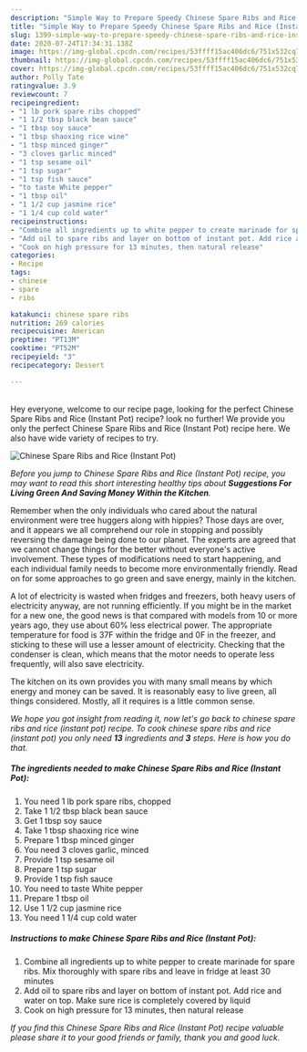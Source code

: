 ```yaml
---
description: "Simple Way to Prepare Speedy Chinese Spare Ribs and Rice (Instant Pot)"
title: "Simple Way to Prepare Speedy Chinese Spare Ribs and Rice (Instant Pot)"
slug: 1399-simple-way-to-prepare-speedy-chinese-spare-ribs-and-rice-instant-pot
date: 2020-07-24T17:34:31.138Z
image: https://img-global.cpcdn.com/recipes/53ffff15ac406dc6/751x532cq70/chinese-spare-ribs-and-rice-instant-pot-recipe-main-photo.jpg
thumbnail: https://img-global.cpcdn.com/recipes/53ffff15ac406dc6/751x532cq70/chinese-spare-ribs-and-rice-instant-pot-recipe-main-photo.jpg
cover: https://img-global.cpcdn.com/recipes/53ffff15ac406dc6/751x532cq70/chinese-spare-ribs-and-rice-instant-pot-recipe-main-photo.jpg
author: Polly Tate
ratingvalue: 3.9
reviewcount: 7
recipeingredient:
- "1 lb pork spare ribs chopped"
- "1 1/2 tbsp black bean sauce"
- "1 tbsp soy sauce"
- "1 tbsp shaoxing rice wine"
- "1 tbsp minced ginger"
- "3 cloves garlic minced"
- "1 tsp sesame oil"
- "1 tsp sugar"
- "1 tsp fish sauce"
- "to taste White pepper"
- "1 tbsp oil"
- "1 1/2 cup jasmine rice"
- "1 1/4 cup cold water"
recipeinstructions:
- "Combine all ingredients up to white pepper to create marinade for spare ribs. Mix thoroughly with spare ribs and leave in fridge at least 30 minutes"
- "Add oil to spare ribs and layer on bottom of instant pot. Add rice and water on top. Make sure rice is completely covered by liquid"
- "Cook on high pressure for 13 minutes, then natural release"
categories:
- Recipe
tags:
- chinese
- spare
- ribs

katakunci: chinese spare ribs 
nutrition: 269 calories
recipecuisine: American
preptime: "PT13M"
cooktime: "PT52M"
recipeyield: "3"
recipecategory: Dessert

---
```

<br>
Hey everyone, welcome to our recipe page, looking for the perfect Chinese Spare Ribs and Rice (Instant Pot) recipe? look no further! We provide you only the perfect Chinese Spare Ribs and Rice (Instant Pot) recipe here. We also have wide variety of recipes to try.
<br>


![Chinese Spare Ribs and Rice (Instant Pot)](https://img-global.cpcdn.com/recipes/53ffff15ac406dc6/751x532cq70/chinese-spare-ribs-and-rice-instant-pot-recipe-main-photo.jpg)

<i>Before you jump to Chinese Spare Ribs and Rice (Instant Pot) recipe, you may want to read this short interesting healthy tips about 
<strong>Suggestions For Living Green And Saving Money Within the Kitchen</strong>.</i>
</br>

Remember when the only individuals who cared about the natural environment were tree huggers along with hippies? Those days are over, and it appears we all comprehend our role in stopping and possibly reversing the damage being done to our planet. The experts are agreed that we cannot change things for the better without everyone's active involvement. These types of modifications need to start happening, and each individual family needs to become more environmentally friendly. Read on for some approaches to go green and save energy, mainly in the kitchen.

A lot of electricity is wasted when fridges and freezers, both heavy users of electricity anyway, are not running efficiently. If you might be in the market for a new one, the good news is that compared with models from 10 or more years ago, they use about 60% less electrical power. The appropriate temperature for food is 37F within the fridge and 0F in the freezer, and sticking to these will use a lesser amount of electricity. Checking that the condenser is clean, which means that the motor needs to operate less frequently, will also save electricity.

The kitchen on its own provides you with many small means by which energy and money can be saved. It is reasonably easy to live green, all things considered. Mostly, all it requires is a little common sense.


<i>We hope you got insight from reading it, now let's go back to chinese spare ribs and rice (instant pot) recipe. To cook chinese spare ribs and rice (instant pot) you only need <strong>13</strong> ingredients and <strong>3</strong> steps. Here is how you do that.
</i>

##### The ingredients needed to make Chinese Spare Ribs and Rice (Instant Pot):

1. You need 1 lb pork spare ribs, chopped
1. Take 1 1/2 tbsp black bean sauce
1. Get 1 tbsp soy sauce
1. Take 1 tbsp shaoxing rice wine
1. Prepare 1 tbsp minced ginger
1. You need 3 cloves garlic, minced
1. Provide 1 tsp sesame oil
1. Prepare 1 tsp sugar
1. Provide 1 tsp fish sauce
1. You need to taste White pepper
1. Prepare 1 tbsp oil
1. Use 1 1/2 cup jasmine rice
1. You need 1 1/4 cup cold water


##### Instructions to make Chinese Spare Ribs and Rice (Instant Pot):

1. Combine all ingredients up to white pepper to create marinade for spare ribs. Mix thoroughly with spare ribs and leave in fridge at least 30 minutes
1. Add oil to spare ribs and layer on bottom of instant pot. Add rice and water on top. Make sure rice is completely covered by liquid
1. Cook on high pressure for 13 minutes, then natural release


<i>If you find this Chinese Spare Ribs and Rice (Instant Pot) recipe valuable please share it to your good friends or family, thank you and good luck.</i>
